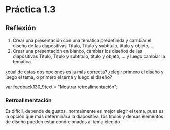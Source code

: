 # Práctica 1.3

## Reflexión

1.  Crear una presentación con una temática predefinida y cambiar el diseño de las diapositivas Título, Título y subtítulo, título y objeto, ...
2.  Crear una presentación en blanco, cambiar los diseños de las diapositivas Título, Título y subtítulo, título y objeto, ... y luego cambiar la temática

¿cual de estas dos opciones es la más correcta? ¿elegir primero el diseño y luego el tema, o primero el tema y luego el diseño?

var feedback130_9text = "Mostrar retroalimentación";

### Retroalimentación

Es difícil, depende de gustos, normalmente es mejor elegir el tema, pues es la opción que más determinará la diapositiva, los títulos y demás elementos de diseño pueden estar condicionados al tema elegido  

